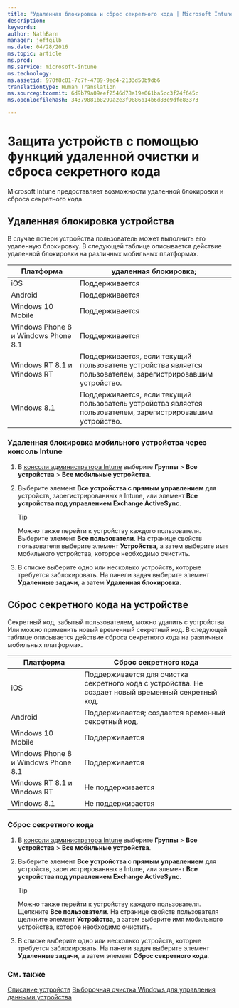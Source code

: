 ```yaml
---
title: "Удаленная блокировка и сброс секретного кода | Microsoft Intune"
description: 
keywords: 
author: NathBarn
manager: jeffgilb
ms.date: 04/28/2016
ms.topic: article
ms.prod: 
ms.service: microsoft-intune
ms.technology: 
ms.assetid: 970f8c81-7c7f-4789-9ed4-2133d50b9db6
translationtype: Human Translation
ms.sourcegitcommit: 6d9b79a09eef2546d78a19e061ba5cc3f24f645c
ms.openlocfilehash: 34379881b8299a2e3f9886b14b6d83e9dfe83373

---
```

# Защита устройств с помощью функций удаленной очистки и сброса секретного кода
Microsoft Intune предоставляет возможности удаленной блокировки и сброса секретного кода.

## Удаленная блокировка устройства
В случае потери устройства пользователь может выполнить его удаленную блокировку. В следующей таблице описывается действие удаленной блокировки на различных мобильных платформах.

|Платформа|удаленная блокировка;|
|------------|---------------|
|iOS|Поддерживается|
|Android|Поддерживается|
|Windows 10 Mobile|Поддерживается|
|Windows Phone 8 и Windows Phone 8.1|Поддерживается|
|Windows RT 8.1 и Windows RT|Поддерживается, если текущий пользователь устройства является пользователем, зарегистрировавшим устройство.|
|Windows 8.1|Поддерживается, если текущий пользователь устройства является пользователем, зарегистрировавшим устройство.|


### Удаленная блокировка мобильного устройства через консоль Intune

1.  В [консоли администратора Intune](https://manage.microsoft.com/) выберите **Группы** &gt; **Все устройства** &gt; **Все мобильные устройства**.

2.  Выберите элемент **Все устройства с прямым управлением** для устройств, зарегистрированных в Intune, или элемент **Все устройства под управлением Exchange ActiveSync**.

    > [!TIP]
    > Можно также перейти к устройству каждого пользователя. Выберите элемент **Все пользователи**. На странице свойств пользователя выберите элемент **Устройства**, а затем выберите имя мобильного устройства, которое необходимо очистить.

3.  В списке выберите одно или несколько устройств, которые требуется заблокировать. На панели задач выберите элемент **Удаленные задачи**, а затем **Удаленная блокировка**.

## Сброс секретного кода на устройстве
Секретный код, забытый пользователем, можно удалить с устройства. Или можно применить новый временный секретный код. В следующей таблице описывается действие сброса секретного кода на различных мобильных платформах.

|Платформа|Сброс секретного кода|
|------------|------------------|
|iOS|Поддерживается для очистка секретного кода с устройства. Не создает новый временный секретный код.|
|Android|Поддерживается; создается временный секретный код.|
|Windows 10 Mobile|Поддерживается|
|Windows Phone 8 и Windows Phone 8.1|Поддерживается|
|Windows RT 8.1 и Windows RT|Не поддерживается|
|Windows 8.1|Не поддерживается|

### Сброс секретного кода

1.  В [консоли администратора Intune](https://manage.microsoft.com/) выберите **Группы** &gt; **Все устройства** &gt; **Все мобильные устройства**.

2.  Выберите элемент **Все устройства с прямым управлением** для устройств, зарегистрированных в Intune, или элемент **Все устройства под управлением Exchange ActiveSync**.

    > [!TIP]
    > Можно также перейти к устройству каждого пользователя. Щелкните **Все пользователи**. На странице свойств пользователя щелкните элемент **Устройства**, а затем выберите имя мобильного устройства, которое необходимо очистить.

3.  В списке выберите одно или несколько устройств, которые требуется заблокировать. На панели задач выберите элемент **Удаленные задачи**, а затем элемент **Сброс секретного кода**.


### См. также
[Списание устройств](retire-devices-from-microsoft-intune-management.md)
[Выборочная очистка Windows для управления данными устройства](http://technet.microsoft.com/library/dn486874.aspx)



<!--HONumber=Jun16_HO4-->


